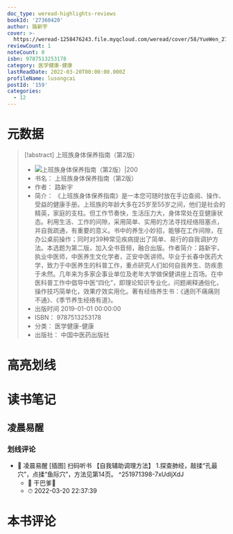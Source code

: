 ```yaml
---
doc_type: weread-highlights-reviews
bookId: '27360420'
author: 路新宇
cover: >-
  https://weread-1258476243.file.myqcloud.com/weread/cover/58/YueWen_27360420/t7_YueWen_27360420.jpg
reviewCount: 1
noteCount: 0
isbn: 9787513253178
category: 医学健康-健康
lastReadDate: 2022-03-20T00:00:00.000Z
profileName: lusongcai
postId: '159'
categories:
  - 12
---
```

# 元数据
> [!abstract] 上班族身体保养指南（第2版）
> - ![ 上班族身体保养指南（第2版）|200](https://weread-1258476243.file.myqcloud.com/weread/cover/58/YueWen_27360420/t7_YueWen_27360420.jpg)
> - 书名： 上班族身体保养指南（第2版）
> - 作者： 路新宇
> - 简介： 《上班族身体保养指南》是一本您可随时放在手边查阅、操作、受益的健康手册。上班族的年龄大多在25岁至55岁之间，他们是社会的精英，家庭的支柱。但工作节奏快，生活压力大，身体常处在亚健康状态。利用生活、工作的间隙，采用简单、实用的方法寻找经络阻塞点，并自我疏通，有重要的意义。书中的养生小妙招，能够在工作间隙，在办公桌前操作；同时对39种常见疾病提出了简单、易行的自我调护方法。本选题为第二版，加入全书音频，融合出版。作者简介：路新宇，执业中医师，中医养生文化学者，正安中医讲师。毕业于长春中医药大学，致力于中医养生的科普工作，重点研究人们如何自我养生、防疾患于未然。几年来为多家企事业单位及老年大学做保健讲座上百场。在中医科普工作中倡导中医“四化”，即理论知识专业化，问题阐释通俗化，操作技巧简单化，效果疗效实用化。著有经络养生书：《通则不痛痛则不通》、《季节养生经络有道》。
> - 出版时间 2019-01-01 00:00:00
> - ISBN： 9787513253178
> - 分类： 医学健康-健康
> - 出版社： 中国中医药出版社

# 高亮划线

# 读书笔记

## 凌晨易醒

### 划线评论
- 📌 凌晨易醒
[插图]
扫码听书
【自我辅助调理方法】
1.探查肺经，敲揉“孔最穴”，点揉“鱼际穴”，方法见第14页。  ^251971398-7xUdljXdJ
    - 💭 干巴爹💪
    - ⏱ 2022-03-20 22:37:39
   
# 本书评论
